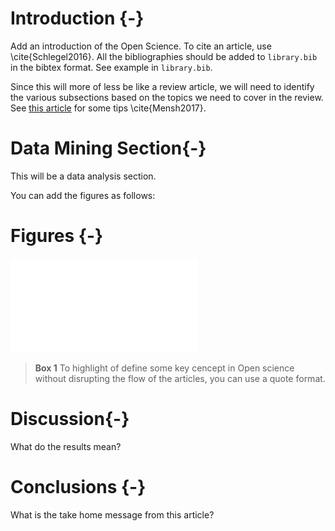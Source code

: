 # Introduction {-}

Add an introduction of the Open Science. To cite an article, use \cite{Schlegel2016}. All the bibliographies should be added to `library.bib` in the bibtex format. See example in `library.bib`. 

Since this will more of less be like a review article, we will need to identify the various subsections based on the topics we need to cover in the review. See [this article](http://journals.plos.org/ploscompbiol/article?id=10.1371/journal.pcbi.1005619) for some tips \cite{Mensh2017}.


# Data Mining Section{-}
This will be a data analysis section.

You can add the figures as follows: 

# Figures {-}
![Figure 1](./figure01.pdf)

> **Box 1** To highlight of define some key cencept in Open science without 
> disrupting the flow of the articles, you can use a quote format. 

# Discussion{-}

What do the results mean?

# Conclusions {-}
What is the take home message from this article?
  
